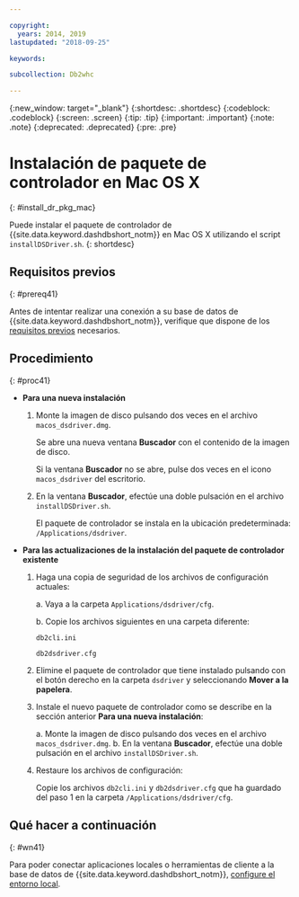 ```yaml
---

copyright:
  years: 2014, 2019
lastupdated: "2018-09-25"

keywords:

subcollection: Db2whc

---
```


<!-- Attribute definitions --> 
{:new_window: target="_blank"}
{:shortdesc: .shortdesc}
{:codeblock: .codeblock}
{:screen: .screen}
{:tip: .tip}
{:important: .important}
{:note: .note}
{:deprecated: .deprecated}
{:pre: .pre}

# Instalación de paquete de controlador en Mac OS X
{: #install_dr_pkg_mac}

Puede instalar el paquete de controlador de {{site.data.keyword.dashdbshort_notm}} en Mac OS X utilizando el script `installDSDriver.sh`. 
{: shortdesc}

## Requisitos previos
{: #prereq41}

Antes de intentar realizar una conexión a su base de datos de {{site.data.keyword.dashdbshort_notm}}, verifique que dispone de los [requisitos previos](/docs/services/Db2whc/connecting/connecting.html#prereqs) necesarios.

<!-- Download the Db2 driver package for your operating system from the web console and install it. -->

## Procedimiento
{: #proc41}

- **Para una nueva instalación**

  1. Monte la imagen de disco pulsando dos veces en el archivo `macos_dsdriver.dmg`.
   
     Se abre una nueva ventana **Buscador** con el contenido de la imagen de disco.

     Si la ventana **Buscador** no se abre, pulse dos veces en el icono `macos_dsdriver` del escritorio.
  2. En la ventana **Buscador**, efectúe una doble pulsación en el archivo `installDSDriver.sh`.

     El paquete de controlador se instala en la ubicación predeterminada: `/Applications/dsdriver`.

- **Para las actualizaciones de la instalación del paquete de controlador existente**

  1. Haga una copia de seguridad de los archivos de configuración actuales:

     a. Vaya a la carpeta `Applications/dsdriver/cfg`.

     b. Copie los archivos siguientes en una carpeta diferente: 
    
        `db2cli.ini`

        `db2dsdriver.cfg`
  2. Elimine el paquete de controlador que tiene instalado pulsando con el botón derecho en la carpeta `dsdriver` y seleccionando **Mover a la papelera**.
  3. Instale el nuevo paquete de controlador como se describe en la sección anterior **Para una nueva instalación**:
     
     a. Monte la imagen de disco pulsando dos veces en el archivo `macos_dsdriver.dmg`.
     b. En la ventana **Buscador**, efectúe una doble pulsación en el archivo `installDSDriver.sh`.
  4. Restaure los archivos de configuración:

     Copie los archivos `db2cli.ini` y `db2dsdriver.cfg` que ha guardado del paso 1 en la carpeta `/Applications/dsdriver/cfg`.

## Qué hacer a continuación
{: #wn41}

Para poder conectar aplicaciones locales o herramientas de cliente a la base de datos de {{site.data.keyword.dashdbshort_notm}}, [configure el entorno local](/docs/services/Db2whc/connecting/driver_pkg_cfg.html).
